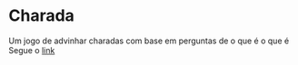 # Charada
Um jogo de advinhar charadas com base em perguntas de o que é o que é
Segue o [link](https://lauanda1327.github.io/Charada/)
